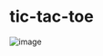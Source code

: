 # tic-tac-toe
![image](https://user-images.githubusercontent.com/98855058/222259843-897d4809-4225-4091-af5b-d72a169b23bd.png)
